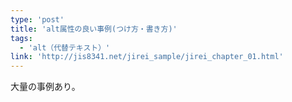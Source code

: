 ```yaml
---
type: 'post'
title: 'alt属性の良い事例(つけ方・書き方)'
tags:
  - 'alt（代替テキスト）'
link: 'http://jis8341.net/jirei_sample/jirei_chapter_01.html'
---
```

大量の事例あり。